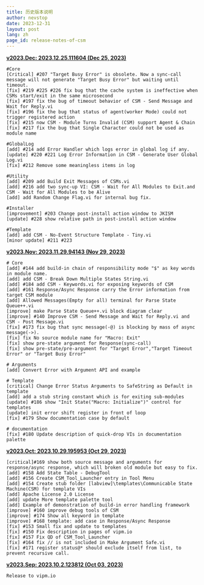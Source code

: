 ```yaml
---
title: 历史版本说明
author: nevstop
date: 2023-12-31
layout: post
lang: zh
page_id: release-notes-of-csm
---
```


[**v2023.Dec: 2023.12.25.111604 (Dec 25, 2023)**](https://github.com/NEVSTOP-LAB/Communicable-State-Machine/releases/tag/v2023.Dec)

```
#Core
[Critical] #207 "Target Busy Error" is obsolete. Now a sync-call message will not generate "Target Busy Error" but waiting until timeout.
[fix] #219 #225 #226 fix bug that the cache system is ineffective when CSMs start/exit in the same microsecond
[fix] #197 fix the bug of timeout behavior of CSM - Send Message and Wait for Reply.vi
[fix] #196 fix the bug that status of agent(worker Mode) could not trigger registered action
[fix] #215 now CSM - Module Turns Invalid (CSM) support Agent & Chain
[fix] #217 fix the bug that Single Character could not be used as module name

#GlobalLog
[add] #214 add Error Handler which logs error in global log if any.
[update] #220 #221 Log Error Information in CSM - Generate User Global Log.vi
[fix] #212 Remove some meaningless items in log

#Utility
[add] #209 add Build Exit Messages of CSMs.vi
[add] #216 add two sync-up VI: CSM - Wait for All Modules to Exit.and CSM - Wait for All Modules to be Alive
[add] add Random Change Flag.vi for internal bug fix.

#Installer
[improvement] #203 Change post-install action window to JKISM
[update] #228 show relative path in post-install action window

#Template
[add] add CSM - No-Event Structure Template - Tiny.vi
[minor update] #211 #223
```

[**v2023.Nov: 2023.11.29.94143 (Nov 29, 2023)**](https://github.com/NEVSTOP-LAB/Communicable-State-Machine/releases/tag/v2023.Nov)

    # Core
    [add] #144 add build-in chain of responsibility mode "$" as key words in module name.
    [add] add CSM - Break Down Multiple States String.vi
    [add] #184 add CSM - Keywords.vi for exposing keywords of CSM
    [add] #161 Response/Async Response carry the Error information from target CSM module
    [add] Allowed Messages(Empty for all) terminal for Parse State Queue++.vi
    [improve] make Parse State Queue++.vi block diagram clear
    [improve] #140 Improve CSM - Send Message and Wait for Reply.vi and CSM - Post Message.vi
    [fix] #173 fix bug that sync message(-@) is blocking by mass of async message(->).
    [fix] fix No source module name for "Macro: Exit"
    [fix] show pre-state argument for Response(sync-call)
    [fix] show pre-state/pre-argument for "Target Error","Target Timeout Error" or "Target Busy Error"

    # Arguments
    [add] Convert Error with Argument API and example

    # Template
    [critical] Change Error Status Arguments to SafeString as Default in template
    [add] add a stub string constant which is for exiting sub-modules
    [update] #186 show "Init State("Macro: Initialize")" control for templates
    [update] init error shift register in front of loop
    [fix] #179 Show documentation case by default

    # documentation
    [fix] #180 Update description of quick-drop VIs in documentation palette

[**v2023.Oct: 2023.10.29.195953 (Oct 29, 2023)**](https://github.com/NEVSTOP-LAB/Communicable-State-Machine/releases/tag/v2023.Oct)

    [critical]#169 show both source message and arguments for response/async response, which will broken old module but easy to fix.
    [add] #158 Add State Table - DebugTool
    [add] #156 Create CSM_Tool_Launcher entry in Tool Menu
    [add] #154 Create stub folder [labview]\templates\Communicable State Machine(CSM) for template VIs
    [add] Apache License 2.0 License
    [add] update More template palette tool
    [add] Example of demonstration of build-in error handling framework
    [improve] #160 improve debug tools of CSM
    [improve] #174 Show all keyword in template
    [improve] #168 template: add case in Response/Async Response
    [fix] #153 Small fix and update to templates
    [fix] #150 Fix description in pages of vipm.io
    [fix] #157 Fix QD of CSM_Tool_Launcher
    [fix] #164 fix // is not included in Make Argument Safe.vi
    [fix] #171 register status@* should exclude itself from list, to prevent recursive call.


[**v2023.Sep: 2023.10.2.123812 (Oct 03, 2023)**](https://github.com/NEVSTOP-LAB/Communicable-State-Machine/releases/tag/v2023.10.2.123812)

    Release to vipm.io